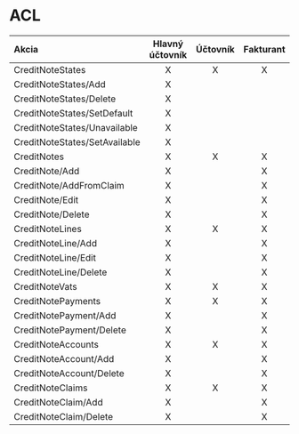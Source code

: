 # ACL

| Akcia                         | Hlavný účtovník | Účtovník | Fakturant |
| :---------------------------- | :-------------: | :------: | :-------: |
| CreditNoteStates              | X               | X        | X         |
| CreditNoteStates/Add          | X               |          |           |
| CreditNoteStates/Delete       | X               |          |           |
| CreditNoteStates/SetDefault   | X               |          |           |
| CreditNoteStates/Unavailable  | X               |          |           |
| CreditNoteStates/SetAvailable | X               |          |           |
| CreditNotes                   | X               | X        | X         |
| CreditNote/Add                | X               |          | X         |
| CreditNote/AddFromClaim       | X               |          | X         |
| CreditNote/Edit               | X               |          | X         |
| CreditNote/Delete             | X               |          | X         |
| CreditNoteLines               | X               | X        | X         |
| CreditNoteLine/Add            | X               |          | X         |
| CreditNoteLine/Edit           | X               |          | X         |
| CreditNoteLine/Delete         | X               |          | X         |
| CreditNoteVats                | X               | X        | X         |
| CreditNotePayments            | X               | X        | X         |
| CreditNotePayment/Add         | X               |          | X         |
| CreditNotePayment/Delete      | X               |          | X         |
| CreditNoteAccounts            | X               | X        | X         |
| CreditNoteAccount/Add         | X               |          | X         |
| CreditNoteAccount/Delete      | X               |          | X         |
| CreditNoteClaims              | X               | X        | X         |
| CreditNoteClaim/Add           | X               |          | X         |
| CreditNoteClaim/Delete        | X               |          | X         |

